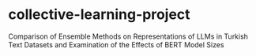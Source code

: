 # collective-learning-project
Comparison of Ensemble Methods on Representations of LLMs in Turkish Text Datasets and Examination of the Effects of BERT Model Sizes
